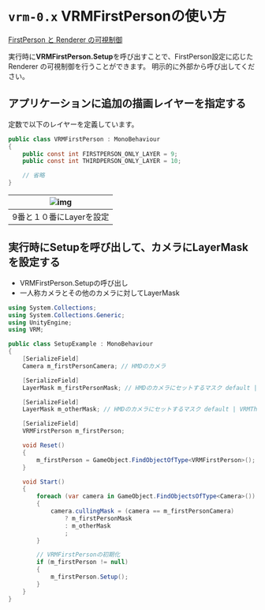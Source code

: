 # `vrm-0.x` VRMFirstPersonの使い方

[FirstPerson と Renderer の可視制御 ](/api/firstperson/first_person)

実行時に**VRMFirstPerson.Setup**を呼び出すことで、FirstPerson設定に応じた Renderer の可視制御を行うことができます。
明示的に外部から呼び出してください。

## アプリケーションに追加の描画レイヤーを指定する

定数で以下のレイヤーを定義しています。

```csharp
public class VRMFirstPerson : MonoBehaviour
{
    public const int FIRSTPERSON_ONLY_LAYER = 9;
    public const int THIRDPERSON_ONLY_LAYER = 10;

    // 省略
}
```

| ![img](/images/vrm/layer_setting.png) |
|-----|
|9番と１０番にLayerを設定|

## 実行時にSetupを呼び出して、カメラにLayerMaskを設定する

* VRMFirstPerson.Setupの呼び出し
* 一人称カメラとその他のカメラに対してLayerMask

```csharp
using System.Collections;
using System.Collections.Generic;
using UnityEngine;
using VRM;

public class SetupExample : MonoBehaviour
{
    [SerializeField]
    Camera m_firstPersonCamera; // HMDのカメラ

    [SerializeField]
    LayerMask m_firstPersonMask; // HMDのカメラにセットするマスク default | VRMFirstPersonOnly など

    [SerializeField]
    LayerMask m_otherMask; // HMDのカメラにセットするマスク default | VRMThirdPersonOnly など

    [SerializeField]
    VRMFirstPerson m_firstPerson;

    void Reset()
    {
        m_firstPerson = GameObject.FindObjectOfType<VRMFirstPerson>();
    }

    void Start()
    {
        foreach (var camera in GameObject.FindObjectsOfType<Camera>())
        {
            camera.cullingMask = (camera == m_firstPersonCamera)
                ? m_firstPersonMask
                : m_otherMask
                ;
        }

        // VRMFirstPersonの初期化
        if (m_firstPerson != null)
        {
            m_firstPerson.Setup();
        }
    }
}
```
